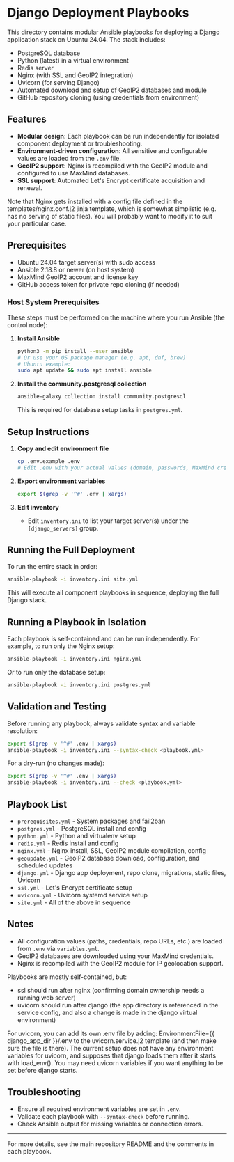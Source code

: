 # Django Deployment Playbooks

This directory contains modular Ansible playbooks for deploying a Django application stack on Ubuntu 24.04. The stack includes:
- PostgreSQL database
- Python (latest) in a virtual environment
- Redis server
- Nginx (with SSL and GeoIP2 integration)
- Uvicorn (for serving Django)
- Automated download and setup of GeoIP2 databases and module
- GitHub repository cloning (using credentials from environment)

## Features
- **Modular design**: Each playbook can be run independently for isolated component deployment or troubleshooting.
- **Environment-driven configuration**: All sensitive and configurable values are loaded from the `.env` file.
- **GeoIP2 support**: Nginx is recompiled with the GeoIP2 module and configured to use MaxMind databases.
- **SSL support**: Automated Let's Encrypt certificate acquisition and renewal.

Note that Nginx gets installed with a config file defined in the templates/nginx.conf.j2 jinja template, which is somewhat simplistic (e.g. has no serving of static files). You will probably want to modify it to suit your particular case.

## Prerequisites
- Ubuntu 24.04 target server(s) with sudo access
- Ansible 2.18.8 or newer (on host system)
- MaxMind GeoIP2 account and license key
- GitHub access token for private repo cloning (if needed)

### Host System Prerequisites
These steps must be performed on the machine where you run Ansible (the control node):

1. **Install Ansible**
   ```bash
   python3 -m pip install --user ansible
   # Or use your OS package manager (e.g. apt, dnf, brew)
   # Ubuntu example:
   sudo apt update && sudo apt install ansible
   ```

2. **Install the community.postgresql collection**
   ```bash
   ansible-galaxy collection install community.postgresql
   ```
   This is required for database setup tasks in `postgres.yml`.

## Setup Instructions

1. **Copy and edit environment file**
   ```bash
   cp .env.example .env
   # Edit .env with your actual values (domain, passwords, MaxMind credentials, etc.)
   ```

2. **Export environment variables**
   ```bash
   export $(grep -v '^#' .env | xargs)
   ```

3. **Edit inventory**
   - Edit `inventory.ini` to list your target server(s) under the `[django_servers]` group.

## Running the Full Deployment

To run the entire stack in order:
```bash
ansible-playbook -i inventory.ini site.yml
```
This will execute all component playbooks in sequence, deploying the full Django stack.

## Running a Playbook in Isolation

Each playbook is self-contained and can be run independently. For example, to run only the Nginx setup:
```bash
ansible-playbook -i inventory.ini nginx.yml
```
Or to run only the database setup:
```bash
ansible-playbook -i inventory.ini postgres.yml
```

## Validation and Testing

Before running any playbook, always validate syntax and variable resolution:
```bash
export $(grep -v '^#' .env | xargs)
ansible-playbook -i inventory.ini --syntax-check <playbook.yml>
```
For a dry-run (no changes made):
```bash
export $(grep -v '^#' .env | xargs)
ansible-playbook -i inventory.ini --check <playbook.yml>
```

## Playbook List
- `prerequisites.yml` - System packages and fail2ban
- `postgres.yml` - PostgreSQL install and config
- `python.yml` - Python and virtualenv setup
- `redis.yml` - Redis install and config
- `nginx.yml` - Nginx install, SSL, GeoIP2 module compilation, config
- `geoupdate.yml` - GeoIP2 database download, configuration, and scheduled updates
- `django.yml` - Django app deployment, repo clone, migrations, static files, Uvicorn
- `ssl.yml` - Let's Encrypt certificate setup
- `uvicorn.yml` - Uvicorn systemd service setup
- `site.yml` - All of the above in sequence

## Notes
- All configuration values (paths, credentials, repo URLs, etc.) are loaded from `.env` via `variables.yml`.
- GeoIP2 databases are downloaded using your MaxMind credentials.
- Nginx is recompiled with the GeoIP2 module for IP geolocation support.

Playbooks are mostly self-contained, but:
- ssl should run after nginx (confirming domain ownership needs a running web server)
- uvicorn should run after django (the app directory is referenced in the service config, and also a change is made in the django virtual environment)

For uvicorn, you can add its own .env file by adding:
EnvironmentFile={{ django_app_dir }}/.env
to the uvicorn.service.j2 template (and then make sure the file is there).
The current setup does not have any environment variables for uvicorn, and supposes that django loads them after it starts with load_env().
You may need uvicorn variables if you want anything to be set before django starts.

## Troubleshooting
- Ensure all required environment variables are set in `.env`.
- Validate each playbook with `--syntax-check` before running.
- Check Ansible output for missing variables or connection errors.

---

For more details, see the main repository README and the comments in each playbook.
